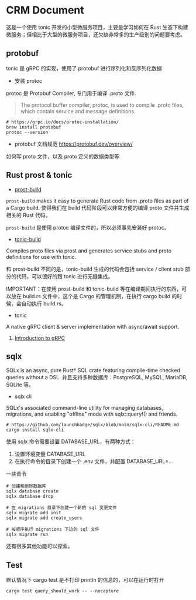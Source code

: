 # CRM Document

这是一个使用 tonic 开发的小型微服务项目，主要是学习如何在 Rust 生态下构建微服务；但相比于大型的微服务项目，还欠缺非常多的生产级别的问题要考虑。

## protobuf

tonic 是 gRPC 的实现，使用了 protobuf 进行序列化和反序列化数据

- 安装 protoc

protoc 是 Protobuf Compiler, 专门用于编译 .proto 文件.

> The protocol buffer compiler, protoc, is used to compile .proto files, which contain service and message definitions.

```shell
# https://grpc.io/docs/protoc-installation/
brew install protobuf
protoc --version
```

- protobuf 文档规范 https://protobuf.dev/overview/

如何写 proto 文件，以及 proto 定义的数据类型等

## Rust prost & tonic

- [prost-build](https://github.com/tokio-rs/prost/tree/master/prost-build)

`prost-build` makes it easy to generate Rust code from .proto files as part of a Cargo build. 使得我们在 build 代码阶段可以非常方便的编译 proto 文件并生成相关的 Rust 代码。

`prost-build` 是使用 protoc 编译文件的，所以必须事先安装好 protoc。

- [tonic-build](https://github.com/hyperium/tonic/blob/master/tonic-build/README.md)

Compiles proto files via prost and generates service stubs and proto definitions for use with tonic.

和 prost-build 不同的是，tonic-build 生成的代码会包括 service / client stub 部分的代码，可以很好的跟 tonic 进行无缝集成。

IMPORTANT：在使用 prost-build 和 tonic-build 等在编译期间执行的东西，可以放在 build.rs 文件中，这个是 Cargo 的管理机制，在执行 cargo build 的时候，会自动执行 build.rs。

- tonic

A native gRPC client & server implementation with async/await support.

1. [Introduction to gRPC](https://grpc.io/docs/what-is-grpc/introduction/)

## sqlx

SQLx is an async, pure Rust† SQL crate featuring compile-time checked queries without a DSL. 并且支持多种数据库：PostgreSQL, MySQL, MariaDB, SQLite 等。

- sqlx cli

SQLx's associated command-line utility for managing databases, migrations, and enabling "offline" mode with sqlx::query!() and friends.

```shell
# https://github.com/launchbadge/sqlx/blob/main/sqlx-cli/README.md
cargo install sqlx-cli
```

使用 sqlx 命令需要设置 DATABASE_URL，有两种方式：

1. 设置环境变量 DATABASE_URL
2. 在执行命令的目录下创建一个 .env 文件，并配置 DATABASE_URL=...

一些命令

```shell
# 创建和删除数据库
sqlx database create
sqlx database drop

# 在 migrations 目录下创建一个新的 sql 变更文件
sqlx migrate add init
sqlx migrate add create_users

# 按顺序执行 migrations 下边的 sql 文件
sqlx migrate run
```

还有很多其他功能可以探索。

## Test

默认情况下 cargo test 是不打印 println 的信息的，可以在运行时打开

```shell
cargo test query_should_work -- --nocapture
```
